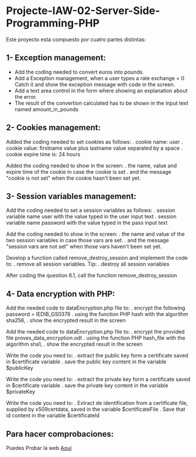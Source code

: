 # Projecte-IAW-02-Server-Side-Programming-PHP

Este proyecto esta compuesto por cuatro partes distintas:

## 1- Exception management:

- Add the coding needed to convert euros into pounds.
- Add a Exception management, when a user types a rate exchange = 0 Catch it and show the exception message with code in the screen.
- Add a text area control in the form where showing an explanation about the error. 
- The result of the convertion calculated has to be shown in the input text named amount_in_pounds

## 2- Cookies management:

Added the coding needed to set cookies as follows:
. cookie name: user
. cookie value: firstname value plus lastname value separated by a space
. cookie expire time is: 24 hours

Added the coding needed to show in the screen:
. the name, value and expire time of the cookie in case the cookie is set
. and the message "cookie is not set" when the cookie hasn't been set yet.

## 3- Session variables management:

Add the coding needed to set a session variables as follows:
. session variable name user with the value typed in the user input text
. session variable name password with the value typed in the pass input text

Add the coding needed to show in the screen:
. the name and value of the two session variables in case those vars are set.
. and the message "session vars are not set" when those vars haven't been set yet.

Develop a function called remove_destroy_session and implement the code to:
. remove all session variables. Tip:
. destroy all session variables

After coding the question 6.1, call the function remove_destroy_session

## 4- Data encryption with PHP:

Add the needed code to dataEncryption.php file to:
. encrypt the following password = IEDIB_GS0376
. using the function PHP hash with the algorithm sha256,
. show the encrypted result in the screen

Add the needed code to dataEncryption.php file to:
. encrypt the provided file proves_data_encryption.odt
. using the function PHP hash_file with the algorithm sha1,
. show the encrypted result in the screen

Write the code you need to:
. extract the public key form a certificate saved in $certificate variable
. save the public key content in the variable $publicKey

Write the code you need to:
. extract the private key form a certificate saved in $certificate variable
. save the private key content in the variable $privateKey

Write the code you need to:
. Extract de identification from a certificate file, supplied by x509certdata, saved in the variable $certificateFile
. Save that id content in the variable $certificateId

## Para hacer comprobaciones:

Puedes Probar la web [Aquí]()
